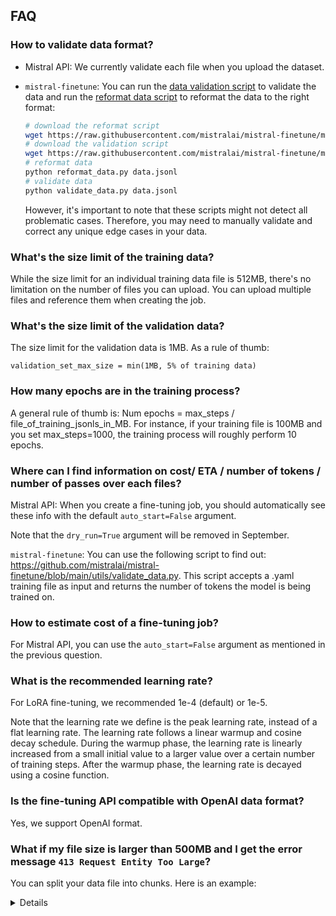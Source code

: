 ## FAQ

### How to validate data format? 

- Mistral API: We currently validate each file when you upload the dataset. 

- `mistral-finetune`: You can run the [data validation script](https://github.com/mistralai/mistral-finetune/blob/main/utils/validate_data.py) to validate the data and run the [reformat data script](https://github.com/mistralai/mistral-finetune/blob/main/utils/reformat_data.py) to reformat the data to the right format: 

    ```bash
    # download the reformat script
    wget https://raw.githubusercontent.com/mistralai/mistral-finetune/main/utils/reformat_data.py
    # download the validation script
    wget https://raw.githubusercontent.com/mistralai/mistral-finetune/main/utils/validate_data.py
    # reformat data
    python reformat_data.py data.jsonl
    # validate data
    python validate_data.py data.jsonl
    ```

    However, it's important to note that these scripts might not detect all problematic cases. Therefore, you may need to manually validate and correct any unique edge cases in your data.

### What's the size limit of the training data? 

While the size limit for an individual training data file is 512MB, there's no limitation on the number of files you can upload. You can upload multiple files and reference them when creating the job.

### What's the size limit of the validation data? 

The size limit for the validation data is 1MB. As a rule of thumb: 

`validation_set_max_size = min(1MB, 5% of training data)`


### How many epochs are in the training process? 

A general rule of thumb is: Num epochs = max_steps / file_of_training_jsonls_in_MB. For instance, if your training file is 100MB and you set max_steps=1000, the training process will roughly perform 10 epochs.

### Where can I find information on cost/ ETA / number of tokens / number of passes over each files?

Mistral API: When you create a fine-tuning job, you should automatically see these info with the default `auto_start=False` argument.

Note that the `dry_run=True` argument will be removed in September.

`mistral-finetune`: You can use the following script to find out: https://github.com/mistralai/mistral-finetune/blob/main/utils/validate_data.py. This script accepts a .yaml training file as input and returns the number of tokens the model is being trained on.

### How to estimate cost of a fine-tuning job?
For Mistral API, you can use the `auto_start=False` argument as mentioned in the previous question. 

### What is the recommended learning rate? 

For LoRA fine-tuning, we recommended 1e-4 (default) or 1e-5. 

Note that the learning rate we define is the peak learning rate, instead of a flat learning rate. The learning rate follows a linear warmup and cosine decay schedule. During the warmup phase, the learning rate is linearly increased from a small initial value to a larger value over a certain number of training steps. After the warmup phase, the learning rate is decayed using a cosine function.

### Is the fine-tuning API compatible with OpenAI data format?

Yes, we support OpenAI format.

### What if my file size is larger than 500MB and I get the error message `413 Request Entity Too Large`? 

You can split your data file into chunks. Here is an example:

<details>
```py
import json
from datasets import load_dataset

# get data from hugging face
ds = load_dataset("HuggingFaceH4/ultrachat_200k",split="train_gen")

# save data into .jsonl. This file is about 1.3GB
with open('train.jsonl', 'w') as f:
    for line in ds:
        json.dump(line, f)
        f.write('\n')

# reformat data 
!wget https://raw.githubusercontent.com/mistralai/mistral-finetune/main/utils/reformat_data.py
!python reformat_data.py train.jsonl

# Split file into three chunks 
input_file = "train.jsonl"
output_files = ["train_1.jsonl", "train_2.jsonl", "train_3.jsonl"]
# open the output files
output_file_objects = [open(file, "w") for file in output_files]
# counter for output files
counter = 0
with open(input_file, "r") as f_in:
    # read the input file line by line
    for line in f_in:
        # parse the line as JSON
        data = json.loads(line)
        # write the data to the current output file
        output_file_objects[counter].write(json.dumps(data) + "\n")
        # increment the counter
        counter = (counter + 1) % 3
# close the output files
for file in output_file_objects:
    file.close()

# now you should see three jsonl files under 500MB
```
</details>